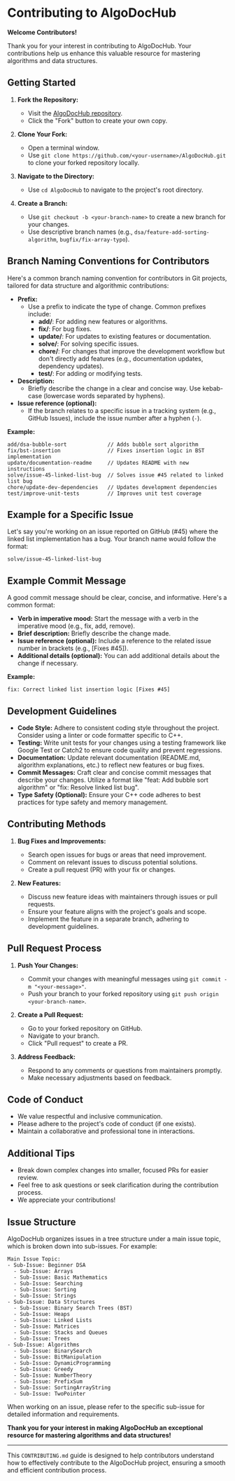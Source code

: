 # Contributing to AlgoDocHub

**Welcome Contributors!**

Thank you for your interest in contributing to AlgoDocHub. Your contributions help us enhance this valuable resource for mastering algorithms and data structures.

## Getting Started

1. **Fork the Repository:**
   - Visit the [AlgoDocHub repository](https://github.com/AlgoDocHub/AlgoDocHub).
   - Click the "Fork" button to create your own copy.

2. **Clone Your Fork:**
   - Open a terminal window.
   - Use `git clone https://github.com/<your-username>/AlgoDocHub.git` to clone your forked repository locally.

3. **Navigate to the Directory:**
   - Use `cd AlgoDocHub` to navigate to the project's root directory.

4. **Create a Branch:**
   - Use `git checkout -b <your-branch-name>` to create a new branch for your changes.
   - Use descriptive branch names (e.g., `dsa/feature-add-sorting-algorithm`, `bugfix/fix-array-typo`).

## Branch Naming Conventions for Contributors

Here's a common branch naming convention for contributors in Git projects, tailored for data structure and algorithmic contributions:

- **Prefix:**
  - Use a prefix to indicate the type of change. Common prefixes include:
    - **add/**: For adding new features or algorithms.
    - **fix/**: For bug fixes.
    - **update/**: For updates to existing features or documentation.
    - **solve/**: For solving specific issues.
    - **chore/**: For changes that improve the development workflow but don't directly add features (e.g., documentation updates, dependency updates).
    - **test/**: For adding or modifying tests.
- **Description:**
  - Briefly describe the change in a clear and concise way. Use kebab-case (lowercase words separated by hyphens).
- **Issue reference (optional):**
  - If the branch relates to a specific issue in a tracking system (e.g., GitHub Issues), include the issue number after a hyphen (`-`).

**Example:**

```
add/dsa-bubble-sort             // Adds bubble sort algorithm
fix/bst-insertion               // Fixes insertion logic in BST implementation
update/documentation-readme     // Updates README with new instructions
solve/issue-45-linked-list-bug  // Solves issue #45 related to linked list bug
chore/update-dev-dependencies   // Updates development dependencies
test/improve-unit-tests         // Improves unit test coverage
```

## Example for a Specific Issue

Let's say you're working on an issue reported on GitHub (#45) where the linked list implementation has a bug. Your branch name would follow the format:

```
solve/issue-45-linked-list-bug
```

## Example Commit Message

A good commit message should be clear, concise, and informative. Here's a common format:

- **Verb in imperative mood:** Start the message with a verb in the imperative mood (e.g., fix, add, remove).
- **Brief description:** Briefly describe the change made.
- **Issue reference (optional):** Include a reference to the related issue number in brackets (e.g., [Fixes #45]).
- **Additional details (optional):** You can add additional details about the change if necessary.

**Example:**

```
fix: Correct linked list insertion logic [Fixes #45]
```

## Development Guidelines

- **Code Style:** Adhere to consistent coding style throughout the project. Consider using a linter or code formatter specific to C++.
- **Testing:** Write unit tests for your changes using a testing framework like Google Test or Catch2 to ensure code quality and prevent regressions.
- **Documentation:** Update relevant documentation (README.md, algorithm explanations, etc.) to reflect new features or bug fixes.
- **Commit Messages:** Craft clear and concise commit messages that describe your changes. Utilize a format like "feat: Add bubble sort algorithm" or "fix: Resolve linked list bug".
- **Type Safety (Optional):** Ensure your C++ code adheres to best practices for type safety and memory management.

## Contributing Methods

1. **Bug Fixes and Improvements:**
   - Search open issues for bugs or areas that need improvement.
   - Comment on relevant issues to discuss potential solutions.
   - Create a pull request (PR) with your fix or changes.

2. **New Features:**
   - Discuss new feature ideas with maintainers through issues or pull requests.
   - Ensure your feature aligns with the project's goals and scope.
   - Implement the feature in a separate branch, adhering to development guidelines.

## Pull Request Process

1. **Push Your Changes:**
   - Commit your changes with meaningful messages using `git commit -m "<your-message>"`.
   - Push your branch to your forked repository using `git push origin <your-branch-name>`.

2. **Create a Pull Request:**
   - Go to your forked repository on GitHub.
   - Navigate to your branch.
   - Click "Pull request" to create a PR.

3. **Address Feedback:**
   - Respond to any comments or questions from maintainers promptly.
   - Make necessary adjustments based on feedback.

## Code of Conduct

- We value respectful and inclusive communication.
- Please adhere to the project's code of conduct (if one exists).
- Maintain a collaborative and professional tone in interactions.

## Additional Tips

- Break down complex changes into smaller, focused PRs for easier review.
- Feel free to ask questions or seek clarification during the contribution process.
- We appreciate your contributions!

## Issue Structure

AlgoDocHub organizes issues in a tree structure under a main issue topic, which is broken down into sub-issues. For example:

```
Main Issue Topic:
- Sub-Issue: Beginner DSA
  - Sub-Issue: Arrays
  - Sub-Issue: Basic Mathematics
  - Sub-Issue: Searching
  - Sub-Issue: Sorting
  - Sub-Issue: Strings
- Sub-Issue: Data Structures
  - Sub-Issue: Binary Search Trees (BST)
  - Sub-Issue: Heaps
  - Sub-Issue: Linked Lists
  - Sub-Issue: Matrices
  - Sub-Issue: Stacks and Queues
  - Sub-Issue: Trees
- Sub-Issue: Algorithms
  - Sub-Issue: BinarySearch
  - Sub-Issue: BitManipulation
  - Sub-Issue: DynamicProgramming
  - Sub-Issue: Greedy
  - Sub-Issue: NumberTheory
  - Sub-Issue: PrefixSum
  - Sub-Issue: SortingArrayString
  - Sub-Issue: TwoPointer
```

When working on an issue, please refer to the specific sub-issue for detailed information and requirements.

**Thank you for your interest in making AlgoDocHub an exceptional resource for mastering algorithms and data structures!**

---

This `CONTRIBUTING.md` guide is designed to help contributors understand how to effectively contribute to the AlgoDocHub project, ensuring a smooth and efficient contribution process.
